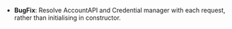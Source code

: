 -   **BugFix**: Resolve AccountAPI and Credential manager with each request, rather than initialising in constructor.
